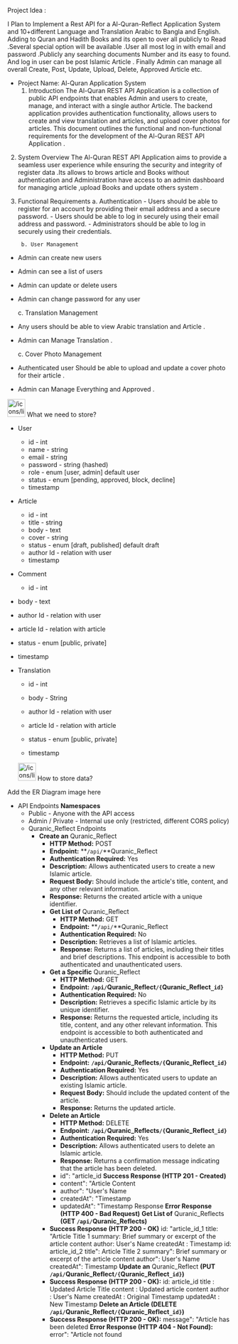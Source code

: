 Project Idea :

I Plan to Implement a Rest API for a Al-Quran-Reflect Application System and 10+different Language and Translation Arabic to Bangla and English. Adding to Quran and Hadith Books and its open to over all publicly to Read .Several special option will be available .User all most log in with email and password .Publicly any searching documents Number and its easy to found. And log in user can be post Islamic Article . Finally Admin can manage all overall Create, Post, Update, Upload, Delete, Approved Article etc.

- Project Name: Al-Quran Application System
  1. Introduction
     The Al-Quran REST API Application is a collection of public API endpoints that enables Admin and users to create, manage, and interact with a single author Article. The backend application provides authentication functionality, allows users to create and view translation and articles, and upload cover photos for articles. This document outlines the functional and non-functional requirements for the development of the Al-Quran REST API Application .

2.  System Overview
    The Al-Quran REST API Application aims to provide a seamless user experience while ensuring the security and integrity of register data .Its allows to brows article and Books without authentication and Administration have access to an admin dashboard for managing article ,upload Books and update others system .
3.  Functional Requirements
    a. Authentication - Users should be able to register for an account by providing their email address and a secure password. - Users should be able to log in securely using their email address and password. - Administrators should be able to log in securely using their credentials.

         b. User Management

- Admin can create new users
- Admin can see a list of users
- Admin can update or delete users
- Admin can change password for any user

  c. Translation Management

- Any users should be able to view Arabic translation and Article .
- Admin can Manage Translation .

  c. Cover Photo Management

- Authenticated user Should be able to upload and update a cover photo for their article .
- Admin can Manage Everything and Approved .

<aside>
<img src="/icons/light-bulb_yellow.svg" alt="/icons/light-bulb_yellow.svg" width="40px" /> What we need to store?

</aside>

- User
  - id - int
  - name - string
  - email - string
  - password - string (hashed)
  - role - enum [user, admin] default user
  - status - enum [pending, approved, block, decline]
  - timestamp
- Article
  - id - int
  - title - string
  - body - text
  - cover - string
  - status - enum [draft, published] default draft
  - author Id - relation with user
  - timestamp
- Comment
  - id - int
- body - text
- author Id - relation with user
- article Id - relation with article
- status - enum [public, private]
- timestamp
- Translation

  - id - int
  - body - String
  - author Id - relation with user
  - article Id - relation with article
  - status - enum [public, private]
  - timestamp

    <aside>
  <img src="/icons/light-bulb_yellow.svg" alt="/icons/light-bulb_yellow.svg" width="40px" /> How to store data?

</aside>

Add the ER Diagram image here

- API Endpoints
  **Namespaces**
  - Public - Anyone with the API access
  - Admin / Private - Internal use only (restricted, different CORS policy)
  - Quranic_Reflect Endpoints
    - **Create an** Quranic_Reflect
      - **HTTP Method:** POST
      - **Endpoint:** **`/api/`**Quranic_Reflect
      - **Authentication Required:** Yes
      - **Description:** Allows authenticated users to create a new Islamic article.
      - **Request Body:** Should include the article's title, content, and any other relevant information.
      - **Response:** Returns the created article with a unique identifier.
      - **Get List of** Quranic_Reflect
        - **HTTP Method:** GET
        - **Endpoint:** **`/api/`**Quranic_Reflect
        - **Authentication Required:** No
        - **Description:** Retrieves a list of Islamic articles.
        - **Response:** Returns a list of articles, including their titles and brief descriptions. This endpoint is accessible to both authenticated and unauthenticated users.
      - **Get a Specific** Quranic_Reflect
        - **HTTP Method:** GET
        - **Endpoint:** **`/api/`**Quranic_Reflect**`/{`**Quranic_Reflect**`_id}`**
        - **Authentication Required:** No
        - **Description:** Retrieves a specific Islamic article by its unique identifier.
        - **Response:** Returns the requested article, including its title, content, and any other relevant information. This endpoint is accessible to both authenticated and unauthenticated users.
      - **Update an Article**
        - **HTTP Method:** PUT
        - **Endpoint:** **`/api/`**Quranic_Reflects**`/{`**Quranic_Reflect**`_id}`**
        - **Authentication Required:** Yes
        - **Description:** Allows authenticated users to update an existing Islamic article.
        - **Request Body:** Should include the updated content of the article.
        - **Response:** Returns the updated article.
      - **Delete an Article**
        - **HTTP Method:** DELETE
        - **Endpoint:** **`/api/`**Quranic_Reflects**`/{`**Quranic_Reflect**`_id}`**
        - **Authentication Required:** Yes
        - **Description:** Allows authenticated users to delete an Islamic article.
        - **Response:** Returns a confirmation message indicating that the article has been deleted.
        - id": "article_id
          **Success Response (HTTP 201 - Created)**
        - content": "Article Content
        - author": "User's Name
        - createdAt": "Timestamp
        - updatedAt": "Timestamp
          Response
          **Error Response (HTTP 400 - Bad Request)**
          **Get List of** Quranic_Reflects **(GET `/api/`**Quranic_Reflects**)**
      - **Success Response (HTTP 200 - OK)**
        id: "article_id_1
        title: "Article Title 1
        summary: Brief summary or excerpt of the article content
        author: User's Name
        createdAt : Timestamp
        id: article_id_2
        title": Article Title 2
        summary": Brief summary or excerpt of the article content
        author": User's Name
        createdAt": Timestamp
        **Update an** Quranic_Reflect **(PUT `/api/`**Quranic_Reflect**`/{`**Quranic_Reflect**`_id}`)**
      - **Success Response (HTTP 200 - OK):**
        id: article_id
        title : Updated Article Title
        content : Updated article content
        author : User's Name
        createdAt : Original Timestamp
        updatedAt : New Timestamp
        **Delete an Article (DELETE `/api/`**Quranic_Reflect**`/{`**Quranic_Reflect**`_id}`)**
      - **Success Response (HTTP 200 - OK):**
        message": "Article has been deleted
        **Error Response (HTTP 404 - Not Found):**
        error": "Article not found
